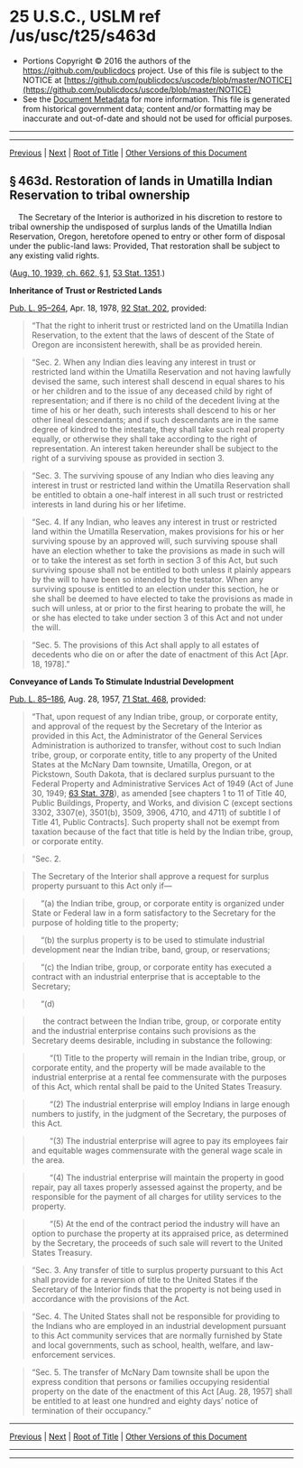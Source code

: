---
---

# 25 U.S.C., USLM ref /us/usc/t25/s463d

* Portions Copyright © 2016 the authors of the https://github.com/publicdocs project.
  Use of this file is subject to the NOTICE at [https://github.com/publicdocs/uscode/blob/master/NOTICE](https://github.com/publicdocs/uscode/blob/master/NOTICE)
* See the [Document Metadata](././../../../../..//README.md) for more information.
  This file is generated from historical government data; content and/or formatting may be inaccurate and out-of-date and should not be used for official purposes.

----------
----------

[Previous](./../../../../..//us/usc/t25/ch14/schV/m__us_usc_t25_s463c.md) | [Next](./../../../../..//us/usc/t25/ch14/schV/m__us_usc_t25_s463e.md) | [Root of Title](./../../../../../) | [Other Versions of this Document](https://publicdocs.github.io/go/links?ns=uslm&ref=%2Fus%2Fusc%2Ft25%2Fs463d)

## § 463d. Restoration of lands in Umatilla Indian Reservation to tribal ownership

    The Secretary of the Interior is authorized in his discretion to restore to tribal ownership the undisposed of surplus lands of the Umatilla Indian Reservation, Oregon, heretofore opened to entry or other form of disposal under the public-land laws: Provided, That restoration shall be subject to any existing valid rights.

([Aug. 10, 1939, ch. 662, § 1][/us/act/1939-08-10/ch662/s1], [53 Stat. 1351][/us/stat/53/1351].)

 __Inheritance of Trust or Restricted Lands__ 

[Pub. L. 95–264][/us/pl/95/264], Apr. 18, 1978, [92 Stat. 202][/us/stat/92/202], provided: 

> “That the right to inherit trust or restricted land on the Umatilla Indian Reservation, to the extent that the laws of descent of the State of Oregon are inconsistent herewith, shall be as provided herein.

> “Sec. 2. When any Indian dies leaving any interest in trust or restricted land within the Umatilla Reservation and not having lawfully devised the same, such interest shall descend in equal shares to his or her children and to the issue of any deceased child by right of representation; and if there is no child of the decedent living at the time of his or her death, such interests shall descend to his or her other lineal descendants; and if such descendants are in the same degree of kindred to the intestate, they shall take such real property equally, or otherwise they shall take according to the right of representation. An interest taken hereunder shall be subject to the right of a surviving spouse as provided in section 3.

> “Sec. 3. The surviving spouse of any Indian who dies leaving any interest in trust or restricted land within the Umatilla Reservation shall be entitled to obtain a one-half interest in all such trust or restricted interests in land during his or her lifetime.

> “Sec. 4. If any Indian, who leaves any interest in trust or restricted land within the Umatilla Reservation, makes provisions for his or her surviving spouse by an approved will, such surviving spouse shall have an election whether to take the provisions as made in such will or to take the interest as set forth in section 3 of this Act, but such surviving spouse shall not be entitled to both unless it plainly appears by the will to have been so intended by the testator. When any surviving spouse is entitled to an election under this section, he or she shall be deemed to have elected to take the provisions as made in such will unless, at or prior to the first hearing to probate the will, he or she has elected to take under section 3 of this Act and not under the will.

> “Sec. 5. The provisions of this Act shall apply to all estates of decedents who die on or after the date of enactment of this Act \[Apr. 18, 1978\].”

 __Conveyance of Lands To Stimulate Industrial Development__ 

[Pub. L. 85–186][/us/pl/85/186], Aug. 28, 1957, [71 Stat. 468][/us/stat/71/468], provided: 

> “That, upon request of any Indian tribe, group, or corporate entity, and approval of the request by the Secretary of the Interior as provided in this Act, the Administrator of the General Services Administration is authorized to transfer, without cost to such Indian tribe, group, or corporate entity, title to any property of the United States at the McNary Dam townsite, Umatilla, Oregon, or at Pickstown, South Dakota, that is declared surplus pursuant to the Federal Property and Administrative Services Act of 1949 (Act of June 30, 1949; [63 Stat. 378][/us/stat/63/378]), as amended \[see chapters 1 to 11 of Title 40, Public Buildings, Property, and Works, and division C (except sections 3302, 3307(e), 3501(b), 3509, 3906, 4710, and 4711) of subtitle I of Title 41, Public Contracts\]. Such property shall not be exempt from taxation because of the fact that title is held by the Indian tribe, group, or corporate entity.

> “Sec. 2.

>  The Secretary of the Interior shall approve a request for surplus property pursuant to this Act only if—

>     “(a) the Indian tribe, group, or corporate entity is organized under State or Federal law in a form satisfactory to the Secretary for the purpose of holding title to the property;

>     “(b) the surplus property is to be used to stimulate industrial development near the Indian tribe, band, group, or reservations;

>     “(c) the Indian tribe, group, or corporate entity has executed a contract with an industrial enterprise that is acceptable to the Secretary;

>     “(d)

>      the contract between the Indian tribe, group, or corporate entity and the industrial enterprise contains such provisions as the Secretary deems desirable, including in substance the following:

>         “(1) Title to the property will remain in the Indian tribe, group, or corporate entity, and the property will be made available to the industrial enterprise at a rental fee commensurate with the purposes of this Act, which rental shall be paid to the United States Treasury.

>         “(2) The industrial enterprise will employ Indians in large enough numbers to justify, in the judgment of the Secretary, the purposes of this Act.

>         “(3) The industrial enterprise will agree to pay its employees fair and equitable wages commensurate with the general wage scale in the area.

>         “(4) The industrial enterprise will maintain the property in good repair, pay all taxes properly assessed against the property, and be responsible for the payment of all charges for utility services to the property.

>         “(5) At the end of the contract period the industry will have an option to purchase the property at its appraised price, as determined by the Secretary, the proceeds of such sale will revert to the United States Treasury.

> “Sec. 3. Any transfer of title to surplus property pursuant to this Act shall provide for a reversion of title to the United States if the Secretary of the Interior finds that the property is not being used in accordance with the provisions of the Act.

> “Sec. 4. The United States shall not be responsible for providing to the Indians who are employed in an industrial development pursuant to this Act community services that are normally furnished by State and local governments, such as school, health, welfare, and law-enforcement services.

> “Sec. 5. The transfer of McNary Dam townsite shall be upon the express condition that persons or families occupying residential property on the date of the enactment of this Act \[Aug. 28, 1957\] shall be entitled to at least one hundred and eighty days’ notice of termination of their occupancy.”

----------

[Previous](./../../../../..//us/usc/t25/ch14/schV/m__us_usc_t25_s463c.md) | [Next](./../../../../..//us/usc/t25/ch14/schV/m__us_usc_t25_s463e.md) | [Root of Title](./../../../../../) | [Other Versions of this Document](https://publicdocs.github.io/go/links?ns=uslm&ref=%2Fus%2Fusc%2Ft25%2Fs463d)

----------
----------

[/us/act/1939-08-10/ch662/s1]: https://publicdocs.github.io/go/links?ns=uslm&ref=%2Fus%2Fact%2F1939-08-10%2Fch662%2Fs1
[/us/stat/53/1351]: https://publicdocs.github.io/go/links?ns=uslm&ref=%2Fus%2Fstat%2F53%2F1351
[/us/pl/95/264]: https://publicdocs.github.io/go/links?ns=uslm&ref=%2Fus%2Fpl%2F95%2F264
[/us/stat/92/202]: https://publicdocs.github.io/go/links?ns=uslm&ref=%2Fus%2Fstat%2F92%2F202
[/us/pl/85/186]: https://publicdocs.github.io/go/links?ns=uslm&ref=%2Fus%2Fpl%2F85%2F186
[/us/stat/71/468]: https://publicdocs.github.io/go/links?ns=uslm&ref=%2Fus%2Fstat%2F71%2F468
[/us/stat/63/378]: https://publicdocs.github.io/go/links?ns=uslm&ref=%2Fus%2Fstat%2F63%2F378


